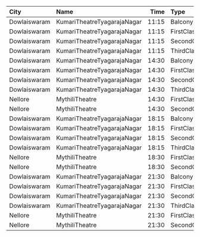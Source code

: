 | City         | Name                        |  Time | Type        | Price | Capacity | Booked |
| :----------- | :-------------------------- | ----: | :---------- | ----: | -------: | -----: |
| Dowlaiswaram | KumariTheatreTyagarajaNagar | 11:15 | Balcony     |  100₹ |      194 |    120 |
| Dowlaiswaram | KumariTheatreTyagarajaNagar | 11:15 | FirstClass  |  100₹ |      191 |    109 |
| Dowlaiswaram | KumariTheatreTyagarajaNagar | 11:15 | SecondClass |   60₹ |       69 |     69 |
| Dowlaiswaram | KumariTheatreTyagarajaNagar | 11:15 | ThirdClass  |   40₹ |      113 |    113 |
| Dowlaiswaram | KumariTheatreTyagarajaNagar | 14:30 | Balcony     |  100₹ |      194 |    120 |
| Dowlaiswaram | KumariTheatreTyagarajaNagar | 14:30 | FirstClass  |  100₹ |      191 |    109 |
| Dowlaiswaram | KumariTheatreTyagarajaNagar | 14:30 | SecondClass |   60₹ |       69 |     69 |
| Dowlaiswaram | KumariTheatreTyagarajaNagar | 14:30 | ThirdClass  |   40₹ |      113 |    113 |
| Nellore      | MythiliTheatre              | 14:30 | FirstClass  |   80₹ |      168 |     72 |
| Nellore      | MythiliTheatre              | 14:30 | SecondClass |   80₹ |       81 |     81 |
| Dowlaiswaram | KumariTheatreTyagarajaNagar | 18:15 | Balcony     |  100₹ |      194 |    120 |
| Dowlaiswaram | KumariTheatreTyagarajaNagar | 18:15 | FirstClass  |  100₹ |      191 |    109 |
| Dowlaiswaram | KumariTheatreTyagarajaNagar | 18:15 | SecondClass |   60₹ |       69 |     69 |
| Dowlaiswaram | KumariTheatreTyagarajaNagar | 18:15 | ThirdClass  |   40₹ |      113 |    113 |
| Nellore      | MythiliTheatre              | 18:30 | FirstClass  |   80₹ |      168 |     72 |
| Nellore      | MythiliTheatre              | 18:30 | SecondClass |   80₹ |       81 |     81 |
| Dowlaiswaram | KumariTheatreTyagarajaNagar | 21:30 | Balcony     |  100₹ |      194 |    120 |
| Dowlaiswaram | KumariTheatreTyagarajaNagar | 21:30 | FirstClass  |  100₹ |      191 |    109 |
| Dowlaiswaram | KumariTheatreTyagarajaNagar | 21:30 | SecondClass |   60₹ |       69 |     69 |
| Dowlaiswaram | KumariTheatreTyagarajaNagar | 21:30 | ThirdClass  |   40₹ |      113 |    113 |
| Nellore      | MythiliTheatre              | 21:30 | FirstClass  |   80₹ |      168 |     72 |
| Nellore      | MythiliTheatre              | 21:30 | SecondClass |   80₹ |       81 |     81 |
